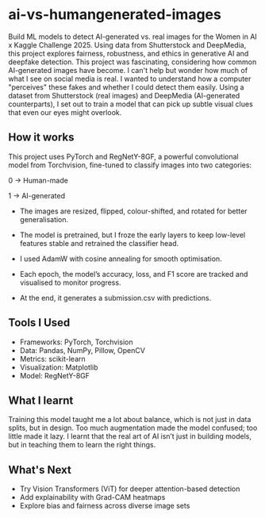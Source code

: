 # ai-vs-humangenerated-images
Build ML models to detect AI-generated vs. real images for the Women in AI x Kaggle Challenge 2025. Using data from Shutterstock and DeepMedia, this project explores fairness, robustness, and ethics in generative AI and deepfake detection.
This project was fascinating, considering how common AI-generated images have become. I can't help but wonder how much of what I see on social media is real. I wanted to understand how a computer "perceives" these fakes and whether I could detect them easily.
Using a dataset from Shutterstock (real images) and DeepMedia (AI-generated counterparts), I set out to train a model that can pick up subtle visual clues that even our eyes might overlook.

## How it works
This project uses PyTorch and RegNetY-8GF, a powerful convolutional model from Torchvision, fine-tuned to classify images into two categories:

0 → Human-made

1 → AI-generated

* The images are resized, flipped, colour-shifted, and rotated for better generalisation.

* The model is pretrained, but I froze the early layers to keep low-level features stable and retrained the classifier head.

* I used AdamW with cosine annealing for smooth optimisation.

* Each epoch, the model’s accuracy, loss, and F1 score are tracked and visualised to monitor progress.

* At the end, it generates a submission.csv with predictions.

## Tools I Used
* Frameworks: PyTorch, Torchvision
* Data: Pandas, NumPy, Pillow, OpenCV
* Metrics: scikit-learn
* Visualization: Matplotlib
* Model: RegNetY-8GF

## What I learnt
Training this model taught me a lot about balance, which is not just in data splits, but in design.
Too much augmentation made the model confused; too little made it lazy. I learnt that the real art of AI isn’t just in building models, but in teaching them to learn the right things.

## What's Next
* Try Vision Transformers (ViT) for deeper attention-based detection
* Add explainability with Grad-CAM heatmaps
* Explore bias and fairness across diverse image sets
